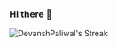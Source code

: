 ### Hi there 👋

<!--
**DevanshPaliwal/DevanshPaliwal** is a ✨ _special_ ✨ repository because its `README.md` (this file) appears on your GitHub profile.

Here are some ideas to get you started:

- 🔭 I’m currently working on ...
- 🌱 I’m currently learning ...
- 👯 I’m looking to collaborate on ...
- 🤔 I’m looking for help with ...
- 💬 Ask me about ...
- 📫 How to reach me: ...
- 😄 Pronouns: ...
- ⚡ Fun fact: ...
-->
![DevanshPaliwal's Streak](https://github-readme-streak-stats.herokuapp.com/?user=DevanshPaliwal&theme=dark&hide_border=true)
